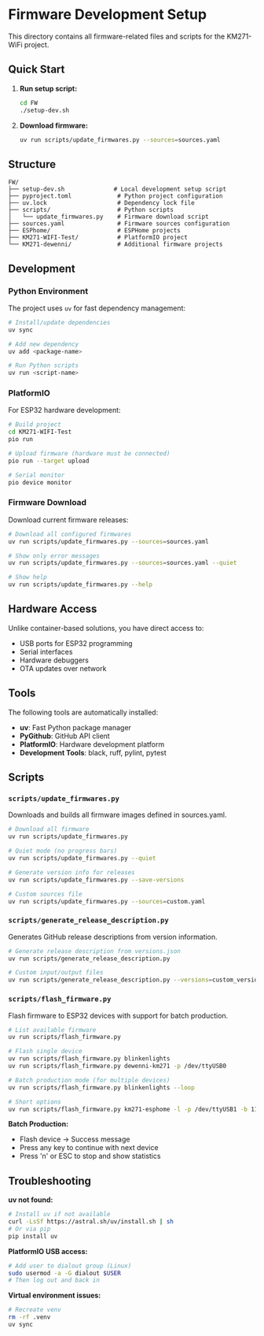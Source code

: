 # Firmware Development Setup

This directory contains all firmware-related files and scripts for the KM271-WiFi project.

## Quick Start

1. **Run setup script:**
   ```bash
   cd FW
   ./setup-dev.sh
   ```

2. **Download firmware:**
   ```bash
   uv run scripts/update_firmwares.py --sources=sources.yaml
   ```

## Structure

```
FW/
├── setup-dev.sh              # Local development setup script
├── pyproject.toml             # Python project configuration
├── uv.lock                    # Dependency lock file
├── scripts/                   # Python scripts
│   └── update_firmwares.py    # Firmware download script
├── sources.yaml               # Firmware sources configuration
├── ESPhome/                   # ESPHome projects
├── KM271-WIFI-Test/           # PlatformIO project
└── KM271-dewenni/             # Additional firmware projects
```

## Development

### Python Environment

The project uses `uv` for fast dependency management:

```bash
# Install/update dependencies
uv sync

# Add new dependency
uv add <package-name>

# Run Python scripts
uv run <script-name>
```

### PlatformIO

For ESP32 hardware development:

```bash
# Build project
cd KM271-WIFI-Test
pio run

# Upload firmware (hardware must be connected)
pio run --target upload

# Serial monitor
pio device monitor
```

### Firmware Download

Download current firmware releases:

```bash
# Download all configured firmwares
uv run scripts/update_firmwares.py --sources=sources.yaml

# Show only error messages
uv run scripts/update_firmwares.py --sources=sources.yaml --quiet

# Show help
uv run scripts/update_firmwares.py --help
```

## Hardware Access

Unlike container-based solutions, you have direct access to:

- USB ports for ESP32 programming
- Serial interfaces
- Hardware debuggers
- OTA updates over network

## Tools

The following tools are automatically installed:

- **uv**: Fast Python package manager
- **PyGithub**: GitHub API client
- **PlatformIO**: Hardware development platform
- **Development Tools**: black, ruff, pylint, pytest

## Scripts

### `scripts/update_firmwares.py`
Downloads and builds all firmware images defined in sources.yaml.

```bash
# Download all firmware
uv run scripts/update_firmwares.py

# Quiet mode (no progress bars)
uv run scripts/update_firmwares.py --quiet

# Generate version info for releases
uv run scripts/update_firmwares.py --save-versions

# Custom sources file
uv run scripts/update_firmwares.py --sources=custom.yaml
```

### `scripts/generate_release_description.py`
Generates GitHub release descriptions from version information.

```bash
# Generate release description from versions.json
uv run scripts/generate_release_description.py

# Custom input/output files
uv run scripts/generate_release_description.py --versions=custom_versions.json --output=release.md
```

### `scripts/flash_firmware.py`
Flash firmware to ESP32 devices with support for batch production.

```bash
# List available firmware
uv run scripts/flash_firmware.py

# Flash single device
uv run scripts/flash_firmware.py blinkenlights
uv run scripts/flash_firmware.py dewenni-km271 -p /dev/ttyUSB0

# Batch production mode (for multiple devices)
uv run scripts/flash_firmware.py blinkenlights --loop

# Short options
uv run scripts/flash_firmware.py km271-esphome -l -p /dev/ttyUSB1 -b 115200
```

**Batch Production:**
- Flash device → Success message
- Press any key to continue with next device
- Press 'n' or ESC to stop and show statistics

## Troubleshooting

**uv not found:**
```bash
# Install uv if not available
curl -LsSf https://astral.sh/uv/install.sh | sh
# Or via pip
pip install uv
```

**PlatformIO USB access:**
```bash
# Add user to dialout group (Linux)
sudo usermod -a -G dialout $USER
# Then log out and back in
```

**Virtual environment issues:**
```bash
# Recreate venv
rm -rf .venv
uv sync
```
